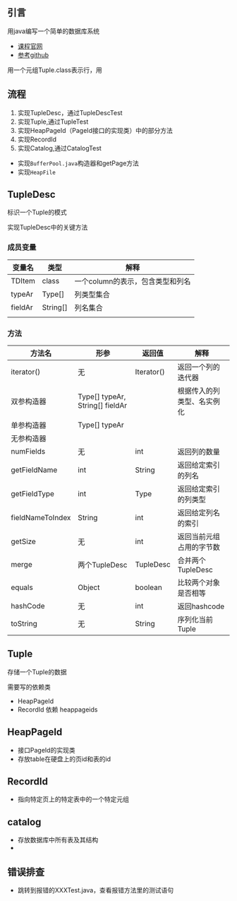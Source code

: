 ## 引言

用java编写一个简单的数据库系统

* [课程官网](https://ocw.mit.edu/courses/6-830-database-systems-fall-2010/6d426ed098eb42a869a5db6d2d506a10_MIT6_830F10_lab1.pdf)
* [参考github](https://github.com/DevinZ1993/SimpleDB-Database-System/blob/master/src/simpledb/TupleDesc.java)

用一个元组Tuple.class表示行，用

## 流程

1. 实现TupleDesc，通过TupleDescTest
2. 实现Tuple,通过TupleTest
3. 实现HeapPageId（PageId接口的实现类）中的部分方法
4. 实现RecordId
5. 实现Catalog,通过CatalogTest

* 实现`BufferPool.java`构造器和getPage方法
* 实现`HeapFile`

## TupleDesc

标识一个Tuple的模式

实现TupleDesc中的关键方法

### 成员变量

| 变量名  | 类型     | 解释                             |
| ------- | -------- | -------------------------------- |
| TDItem  | class    | 一个column的表示，包含类型和列名 |
| typeAr  | Type[]   | 列类型集合                       |
| fieldAr | String[] | 列名集合                         |
|         |          |                                  |

### 方法

| 方法名           | 形参                            | 返回值     | 解释                       |
| ---------------- | ------------------------------- | ---------- | -------------------------- |
| iterator()       | 无                              | Iterator() | 返回一个列的迭代器         |
| 双参构造器       | Type[] typeAr, String[] fieldAr |            | 根据传入的列类型、名实例化 |
| 单参构造器       | Type[] typeAr                   |            |                            |
| 无参构造器       |                                 |            |                            |
| numFields        | 无                              | int        | 返回列的数量               |
| getFieldName     | int                             | String     | 返回给定索引的列名         |
| getFieldType     | int                             | Type       | 返回给定索引的列类型       |
| fieldNameToIndex | String                          | int        | 返回给定列名的索引         |
| getSize          | 无                              | int        | 返回当前元组占用的字节数   |
| merge            | 两个TupleDesc                   | TupleDesc  | 合并两个TupleDesc          |
| equals           | Object                          | boolean    | 比较两个对象是否相等       |
| hashCode         | 无                              | int        | 返回hashcode               |
| toString         | 无                              | String     | 序列化当前Tuple            |

## Tuple

存储一个Tuple的数据

需要写的依赖类

* HeapPageId
* RecordId 依赖 heappageids



## HeapPageId

* 接口PageId的实现类
* 存放table在硬盘上的页id和表的id

## RecordId

* 指向特定页上的特定表中的一个特定元组

## catalog

* 存放数据库中所有表及其结构
* 

## 错误排查

* 跳转到报错的XXXTest.java，查看报错方法里的测试语句
